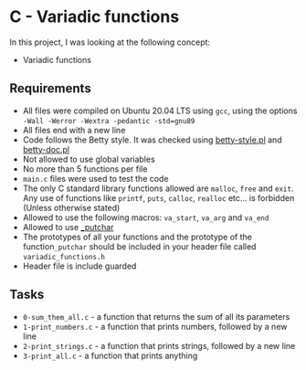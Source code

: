 # C - Variadic functions

In this project, I was looking at the following concept:

- Variadic functions

## Requirements

- All files were compiled on Ubuntu 20.04 LTS using `gcc`, using the options `-Wall -Werror -Wextra -pedantic -std=gnu89`
- All files end with a new line
- Code follows the Betty style. It was checked using [betty-style.pl](https://github.com/holbertonschool/Betty/blob/master/betty-style.pl) and [betty-doc.pl](https://github.com/holbertonschool/Betty/blob/master/betty-doc.pl)
- Not allowed to use global variables
- No more than 5 functions per file
- `main.c` files were used to test the code
- The only C standard library functions allowed are `malloc`, `free` and `exit`. Any use of functions like `printf`, `puts`, `calloc`, `realloc` etc… is forbidden (Unless otherwise stated)
- Allowed to use the following macros: `va_start`, `va_arg` and `va_end`
- Allowed to use [\_putchar](https://github.com/holbertonschool/_putchar.c/blob/master/_putchar.c)
- The prototypes of all your functions and the prototype of the function`_putchar` should be included in your header file called `variadic_functions.h`
- Header file is include guarded

## Tasks

- `0-sum_them_all.c` - a function that returns the sum of all its parameters
- `1-print_numbers.c` - a function that prints numbers, followed by a new line
- `2-print_strings.c` - a function that prints strings, followed by a new line
- `3-print_all.c` - a function that prints anything
